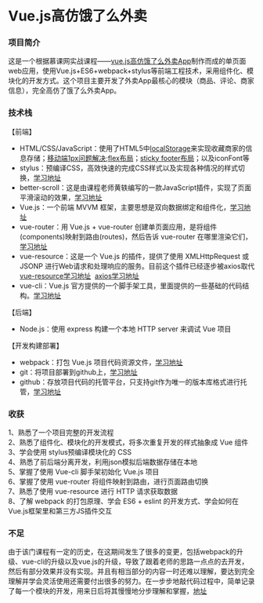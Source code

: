 # Vue.js高仿饿了么外卖

### 项目简介

这是一个根据慕课网实战课程——[vue.js高仿饿了么外卖App](https://coding.imooc.com/class/74.html)制作而成的单页面web应用，使用Vue.js+ES6+webpack+stylus等前端工程技术，采用组件化、模块化的开发方式。这个项目主要开发了外卖App最核心的模块（商品、评论、商家信息），完全高仿了饿了么外卖App。<br>

### 技术栈

【前端】<br>
- HTML/CSS/JavaScript：使用了HTML5中[localStorage](https://github.com/CruxF/HTML-5/blob/master/WebStorage/Explain.md)来实现收藏商家的信息存储；[移动端1px问题解决](https://www.cnblogs.com/lunarorbitx/p/5287309.html);[flex布局](http://www.cnblogs.com/fengxiongZz/p/6543889.html)；[sticky footer布局](https://www.cnblogs.com/zsqos/archive/2017/06/02/6935646.html)；以及iconFont等<br>
- stylus：预编译CSS，高效快速的完成CSS样式以及实现各种情况的样式切换，[学习地址](http://www.zhangxinxu.com/jq/stylus/)<br>
- better-scroll：这是由课程老师黄轶编写的一款JavaScript插件，实现了页面平滑滚动的效果，[学习地址](https://github.com/ustbhuangyi/better-scroll)<br>
- Vue.js：一个前端 MVVM 框架，主要思想是双向数据绑定和组件化，[学习地址](https://cn.vuejs.org/)<br>
- vue-router：用 Vue.js + vue-router 创建单页面应用，是将组件(components)映射到路由(routes)，然后告诉 vue-router 在哪里渲染它们，[学习地址](https://router.vuejs.org/zh-cn/)<br>
- vue-resource：这是一个 Vue.js 的插件，提供了使用 XMLHttpRequest 或 JSONP 进行Web请求和处理响应的服务。目前这个插件已经逐步被axios取代<br>
[vue-resource学习地址](https://github.com/pagekit/vue-resource)  [axios学习地址](https://github.com/axios/axios)<br>
- vue-cli：Vue.js 官方提供的一个脚手架工具，里面提供的一些基础的代码结构。[学习地址](http://www.cnblogs.com/fengxiongZz/p/7994448.html)<br>

【后端】<br>
- Node.js：使用 express 构建一个本地 HTTP server 来调试 Vue 项目<br>

【开发构建部署】<br>
- webpack：打包 Vue.js 项目代码资源文件，[学习地址](https://doc.webpack-china.org/)<br>
- git：将项目部署到github上，[学习地址](http://www.cnblogs.com/fengxiongZz/p/6477456.html)<br>
- github：存放项目代码的托管平台，只支持git作为唯一的版本库格式进行托管，[学习地址](https://github.com/CruxF/Blog/issues/1)<br>

### 收获

1、熟悉了一个项目完整的开发流程<br>
2、熟悉了组件化、模块化的开发模式，将多次重复开发的样式抽象成 Vue 组件<br>
3、学会使用 stylus预编译模块化的 CSS<br>
4、熟悉了前后端分离开发，利用json模拟后端数据存储在本地<br>
5、掌握了使用 Vue-cli 脚手架初始化 Vue.js 项目<br>
6、掌握了使用 vue-router 将组件映射到路由，进行页面路由切换<br>
7、熟悉了使用 vue-resource 进行 HTTP 请求获取数据<br>
8、了解 webpack 的打包原理、学会 ES6 + eslint 的开发方式、学会如何在Vue.js框架里和第三方JS插件交互<br>

### 不足

由于该门课程有一定的历史，在这期间发生了很多的变更，包括webpack的升级、vue-cli的升级以及vue.js的升级，导致了跟着老师的思路一点点的去开发，然后有部分效果并没有实现。并且有相当部分的内容一时还难以理解，要达到完全理解并学会灵活使用还需要付出很多的努力。在一步步地敲代码过程中，简单记录了每一个模块的开发，用来日后将其慢慢地分步理解和掌握，[地址](http://www.cnblogs.com/fengxiongZz/p/8214130.html)



